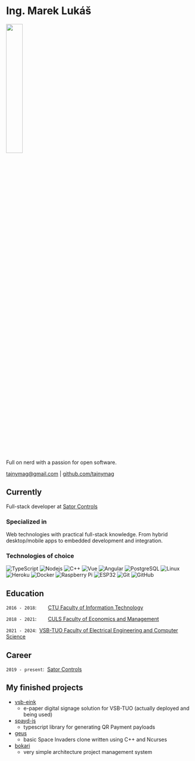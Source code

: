 # Ing. Marek Lukáš

<div> 
<img src="https://avatars.githubusercontent.com/u/3985946" width="30%" height="30%"/>
</div>

Full on nerd with a passion for open software.

<div>
<a href="mailto:tajnymag@gmail.com">tajnymag@gmail.com</a> | <a href="https://github.com/tajnymag">github.com/tajnymag</a>
</div>

## Currently

Full-stack developer at [Sator Controls](https://www.sator.cz)

### Specialized in

Web technologies with practical full-stack knowledge. From hybrid desktop/mobile apps to embedded development and integration.

### Technologies of choice

![TypeScript](https://img.shields.io/badge/-TypeScript-007ACC?style=flat-square&logo=typescript)
![Nodejs](https://img.shields.io/badge/-Nodejs-black?style=flat-square&logo=Node.js)
![C++](https://img.shields.io/badge/-C++-00599C?style=flat-square&logo=c)
![Vue](https://img.shields.io/badge/-Vue-42b883?style=flat-square&logo=vuedotjs)
![Angular](https://img.shields.io/badge/-Angular-dd0031?style=flat-square&logo=angular)
![PostgreSQL](https://img.shields.io/badge/-PostgreSQL-336791?style=flat-square&logo=postgresql)
![Linux](https://img.shields.io/badge/-Linux-black?style=flat-square&logo=linux)
![Heroku](https://img.shields.io/badge/-Heroku-430098?style=flat-square&logo=heroku)
![Docker](https://img.shields.io/badge/-Docker-black?style=flat-square&logo=docker)
![Raspberry Pi](https://img.shields.io/badge/-Raspberry%20Pi-C51A4A?style=flat-square&logo=Raspberry-Pi)
![ESP32](https://img.shields.io/badge/-ESP32-black?style=flat-square&logo=espressif)
![Git](https://img.shields.io/badge/-Git-black?style=flat-square&logo=git)
![GitHub](https://img.shields.io/badge/-GitHub-181717?style=flat-square&logo=github)

## Education

`2016 - 2018`:&nbsp;&nbsp;&nbsp;&nbsp;&nbsp;&nbsp;&nbsp;&nbsp;[CTU Faculty of Information Technology](https://fit.cvut.cz/en)

`2018 - 2021`:&nbsp;&nbsp;&nbsp;&nbsp;&nbsp;&nbsp;&nbsp;&nbsp;[CULS Faculty of Economics and Management](https://www.pef.czu.cz/en)

`2021 - 2024`:&nbsp;&nbsp;[VSB-TUO Faculty of Electrical Engineering and Computer Science](https://www.fei.vsb.cz/en)

## Career

`2019 - present`:&nbsp;&nbsp;[Sator Controls](https://www.sator.cz)

## My finished projects

* [vsb-eink](https://github.com/vsb-eink)
  * e-paper digital signage solution for VSB-TUO (actually deployed and being used)
* [spayd-js](https://github.com/tajnymag/spayd-js)
  * typescript library for generating QR Payment payloads 
* [geus](https://github.com/tajnymag/geus)
  * basic Space Invaders clone written using C++ and Ncurses
* [bokari](https://github.com/tajnymag/bokari)
  * very simple architecture project management system
